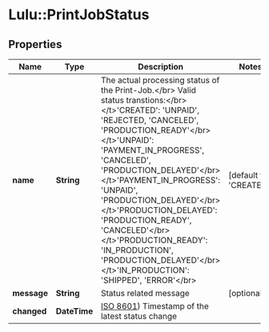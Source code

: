 # Lulu::PrintJobStatus

## Properties
Name | Type | Description | Notes
------------ | ------------- | ------------- | -------------
**name** | **String** | The actual processing status of the Print-Job.&lt;/br&gt; Valid status transtions:&lt;/br&gt; &lt;/t&gt;&#39;CREATED&#39;: &#39;UNPAID&#39;, &#39;REJECTED, &#39;CANCELED&#39;, &#39;PRODUCTION_READY&#39;&lt;/br&gt; &lt;/t&gt;&#39;UNPAID&#39;: &#39;PAYMENT_IN_PROGRESS&#39;, &#39;CANCELED&#39;, &#39;PRODUCTION_DELAYED&#39;&lt;/br&gt; &lt;/t&gt;&#39;PAYMENT_IN_PROGRESS&#39;: &#39;UNPAID&#39;, &#39;PRODUCTION_DELAYED&#39;&lt;/br&gt; &lt;/t&gt;&#39;PRODUCTION_DELAYED&#39;: &#39;PRODUCTION_READY&#39;, &#39;CANCELED&#39;&lt;/br&gt; &lt;/t&gt;&#39;PRODUCTION_READY&#39;: &#39;IN_PRODUCTION&#39;, &#39;PRODUCTION_DELAYED&#39;&lt;/br&gt; &lt;/t&gt;&#39;IN_PRODUCTION&#39;: &#39;SHIPPED&#39;, &#39;ERROR&#39;&lt;/br&gt; | [default to &#39;CREATED&#39;]
**message** | **String** | Status related message | [optional] 
**changed** | **DateTime** | [ISO 8601](https://www.w3.org/TR/NOTE-datetime)) Timestamp of the latest status change | 


